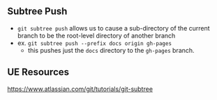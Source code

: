
## Subtree Push
- `git subtree push` allows us to cause a sub-directory of the current branch to be the root-level directory of another branch
- ex. `git subtree push --prefix docs origin gh-pages`
	- this pushes just the `docs` directory to the `gh-pages` branch.

## UE Resources
https://www.atlassian.com/git/tutorials/git-subtree

